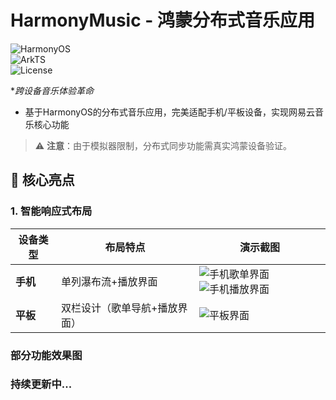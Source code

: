 # HarmonyMusic - 鸿蒙分布式音乐应用

![HarmonyOS](https://img.shields.io/badge/HarmonyOS-4.0-blue)  
![ArkTS](https://img.shields.io/badge/ArkTS-1.0-orange)  
![License](https://img.shields.io/badge/License-Apache--2.0-green)

**跨设备音乐体验革命*
- 基于HarmonyOS的分布式音乐应用，完美适配手机/平板设备，实现网易云音乐核心功能

> ⚠️ **注意**：由于模拟器限制，分布式同步功能需真实鸿蒙设备验证。

## 🌟 核心亮点

### 1. 智能响应式布局
| 设备类型       | 布局特点                          | 演示截图                      |
|----------------|-----------------------------------|------------------------------|
| **手机**       | 单列瀑布流+播放界面                        | ![手机歌单界面](https://github.com/user-attachments/assets/bde5b0c3-17df-4dbd-a77d-e0b9faf6b59c)![手机播放界面](https://github.com/user-attachments/assets/3da5e76e-3954-4a10-b308-d7fc6e013332) |
| **平板**       | 双栏设计（歌单导航+播放界面）       | ![平板界面](https://github.com/user-attachments/assets/23c571b5-b78d-4831-8f08-17c9a4998649) |



### 部分功能效果图





### **持续更新中...**
